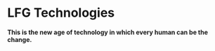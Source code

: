 <head>
<title>LFG Technologies</title>
</head>
<body>
<h1>LFG Technologies</h1>
<p><strong>This is the new age of technology in which every human can be the change.</strong></p>

</body>
